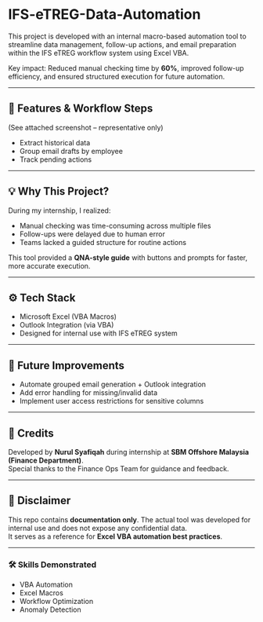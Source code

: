# IFS-eTREG-Data-Automation
This project is developed with an internal macro-based automation tool to streamline data management, follow-up actions, and email preparation within the IFS eTREG workflow system using Excel VBA.  

Key impact: Reduced manual checking time by **60%**, improved follow-up efficiency, and ensured structured execution for future automation.  

---

## 📌 Features & Workflow Steps  
(See attached screenshot – representative only)  
- Extract historical data  
- Group email drafts by employee  
- Track pending actions  

---

## 💡 Why This Project?  
During my internship, I realized:  
- Manual checking was time-consuming across multiple files  
- Follow-ups were delayed due to human error  
- Teams lacked a guided structure for routine actions  

This tool provided a **QNA-style guide** with buttons and prompts for faster, more accurate execution.  

---

## ⚙️ Tech Stack  
- Microsoft Excel (VBA Macros)  
- Outlook Integration (via VBA)  
- Designed for internal use with IFS eTREG system  

---

## 🚀 Future Improvements  
- Automate grouped email generation + Outlook integration  
- Add error handling for missing/invalid data  
- Implement user access restrictions for sensitive columns  

---

## 🤝 Credits  
Developed by **Nurul Syafiqah** during internship at **SBM Offshore Malaysia (Finance Department)**.  
Special thanks to the Finance Ops Team for guidance and feedback.  

---

## 📎 Disclaimer  
This repo contains **documentation only**. The actual tool was developed for internal use and does not expose any confidential data.  
It serves as a reference for **Excel VBA automation best practices**.  

---

### 🛠️ Skills Demonstrated  
- VBA Automation  
- Excel Macros  
- Workflow Optimization  
- Anomaly Detection  
